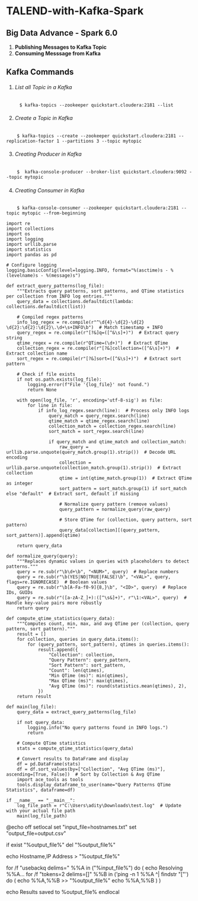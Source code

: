 # TALEND-with-Kafka-Spark

## Big Data Advance - Spark 6.0 ##

1. **Publishing Messages to Kafka Topic**
2. **Consuming Messsage from Kafka**


## Kafka Commands ##

1.  ###### List all Topic in a Kafka ######
```
	 $ kafka-topics --zookeeper quickstart.cloudera:2181 --list 
```
	
2. ###### Create a Topic in Kafka ######
```
	$ kafka-topics --create --zookeeper quickstart.cloudera:2181 --replication-factor 1 --partitions 3 --topic mytopic
```
3.  ###### Creating Producer in Kafka ######
```
	$  kafka-console-producer --broker-list quickstart.cloudera:9092 --topic mytopic
```
4. ###### Creating Consumer in Kafka ######
```
	$ kafka-console-consumer --zookeeper quickstart.cloudera:2181 --topic mytopic --from-beginning
```
```
import re
import collections
import os
import logging
import urllib.parse
import statistics
import pandas as pd

# Configure logging
logging.basicConfig(level=logging.INFO, format="%(asctime)s - %(levelname)s - %(message)s")

def extract_query_patterns(log_file):
    """Extracts query patterns, sort patterns, and QTime statistics per collection from INFO log entries."""
    query_data = collections.defaultdict(lambda: collections.defaultdict(list))

    # Compiled regex patterns
    info_log_regex = re.compile(r"^\d{4}-\d{2}-\d{2} \d{2}:\d{2}:\d{2}\.\d+\s+INFO\b")  # Match timestamp + INFO
    query_regex = re.compile(r"[?&]q=([^&\s]+)")  # Extract query string
    qtime_regex = re.compile(r"QTime=(\d+)")  # Extract QTime
    collection_regex = re.compile(r"[?&]collection=([^&\s]+)")  # Extract collection name
    sort_regex = re.compile(r"[?&]sort=([^&\s]+)")  # Extract sort pattern

    # Check if file exists
    if not os.path.exists(log_file):
        logging.error(f"File '{log_file}' not found.")
        return None

    with open(log_file, 'r', encoding='utf-8-sig') as file:
        for line in file:
            if info_log_regex.search(line):  # Process only INFO logs
                query_match = query_regex.search(line)
                qtime_match = qtime_regex.search(line)
                collection_match = collection_regex.search(line)
                sort_match = sort_regex.search(line)

                if query_match and qtime_match and collection_match:
                    raw_query = urllib.parse.unquote(query_match.group(1).strip())  # Decode URL encoding
                    collection = urllib.parse.unquote(collection_match.group(1).strip())  # Extract collection
                    qtime = int(qtime_match.group(1))  # Extract QTime as integer
                    sort_pattern = sort_match.group(1) if sort_match else "default"  # Extract sort, default if missing

                    # Normalize query pattern (remove values)
                    query_pattern = normalize_query(raw_query)

                    # Store QTime for (collection, query pattern, sort pattern)
                    query_data[collection][(query_pattern, sort_pattern)].append(qtime)

    return query_data

def normalize_query(query):
    """Replaces dynamic values in queries with placeholders to detect patterns."""
    query = re.sub(r"\b\d+\b", "<NUM>", query)  # Replace numbers
    query = re.sub(r"\b(YES|NO|TRUE|FALSE)\b", "<VAL>", query, flags=re.IGNORECASE)  # Boolean values
    query = re.sub(r"\b[A-Fa-f0-9]{8,}\b", "<ID>", query)  # Replace IDs, GUIDs
    query = re.sub(r"([a-zA-Z_]+):([^\s&]+)", r"\1:<VAL>", query)  # Handle key-value pairs more robustly
    return query

def compute_qtime_statistics(query_data):
    """Computes count, min, max, and avg QTime per (collection, query pattern, sort pattern)."""
    result = []
    for collection, queries in query_data.items():
        for (query_pattern, sort_pattern), qtimes in queries.items():
            result.append({
                "Collection": collection,
                "Query Pattern": query_pattern,
                "Sort Pattern": sort_pattern,
                "Count": len(qtimes),
                "Min QTime (ms)": min(qtimes),
                "Max QTime (ms)": max(qtimes),
                "Avg QTime (ms)": round(statistics.mean(qtimes), 2),
            })
    return result

def main(log_file):
    query_data = extract_query_patterns(log_file)

    if not query_data:
        logging.info("No query patterns found in INFO logs.")
        return

    # Compute QTime statistics
    stats = compute_qtime_statistics(query_data)

    # Convert results to DataFrame and display
    df = pd.DataFrame(stats)
    df = df.sort_values(by=["Collection", "Avg QTime (ms)"], ascending=[True, False])  # Sort by Collection & Avg QTime
    import ace_tools as tools
    tools.display_dataframe_to_user(name="Query Patterns QTime Statistics", dataframe=df)

if __name__ == "__main__":
    log_file_path = r"C:\Users\adity\Downloads\test.log"  # Update with your actual file path
    main(log_file_path)

```


@echo off
setlocal
set "input_file=hostnames.txt"
set "output_file=output.csv"

if exist "%output_file%" del "%output_file%"

echo Hostname,IP Address > "%output_file%"

for /f "usebackq delims=" %%A in ("%input_file%") do (
    echo Resolving %%A...
    for /f "tokens=2 delims=[]" %%B in ('ping -n 1 %%A ^| findstr "["') do (
        echo %%A,%%B >> "%output_file%"
        echo %%A,%%B
    )
)

echo Results saved to %output_file%
endlocal


